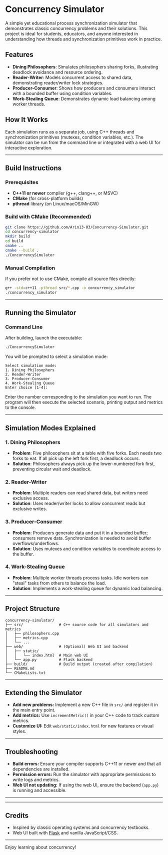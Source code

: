 # Concurrency Simulator

A simple yet educational process synchronization simulator that demonstrates classic concurrency problems and their solutions. This project is ideal for students, educators, and anyone interested in understanding how threads and synchronization primitives work in practice.

## Features

- **Dining Philosophers**: Simulates philosophers sharing forks, illustrating deadlock avoidance and resource ordering.
- **Reader-Writer**: Models concurrent access to shared data, demonstrating reader/writer lock strategies.
- **Producer-Consumer**: Shows how producers and consumers interact with a bounded buffer using condition variables.
- **Work-Stealing Queue**: Demonstrates dynamic load balancing among worker threads.

## How It Works

Each simulation runs as a separate job, using C++ threads and synchronization primitives (mutexes, condition variables, etc.). The simulator can be run from the command line or integrated with a web UI for interactive exploration.

---

## Build Instructions

### Prerequisites

- **C++11 or newer** compiler (g++, clang++, or MSVC)
- **CMake** (for cross-platform builds)
- **pthread** library (on Linux/macOS/MinGW)

### Build with CMake (Recommended)

```bash
git clone https://github.com/Arin13-03/Concurrency-Simulator.git
cd concurrency-simulator
mkdir build
cd build
cmake ..
cmake --build .
./ConcurrencySimulator
```

### Manual Compilation

If you prefer not to use CMake, compile all source files directly:

```bash
g++ -std=c++11 -pthread src/*.cpp -o concurrency_simulator
./concurrency_simulator
```

---

## Running the Simulator

### Command Line

After building, launch the executable:

```bash
./ConcurrencySimulator
```

You will be prompted to select a simulation mode:

```
Select simulation mode:
1. Dining Philosophers
2. Reader-Writer
3. Producer-Consumer
4. Work-Stealing Queue
Enter choice [1-4]:
```

Enter the number corresponding to the simulation you want to run. The program will then execute the selected scenario, printing output and metrics to the console.

---

## Simulation Modes Explained

### 1. Dining Philosophers

- **Problem**: Five philosophers sit at a table with five forks. Each needs two forks to eat. If all pick up the left fork first, a deadlock occurs.
- **Solution**: Philosophers always pick up the lower-numbered fork first, preventing circular wait and deadlock.

### 2. Reader-Writer

- **Problem**: Multiple readers can read shared data, but writers need exclusive access.
- **Solution**: Uses reader/writer locks to allow concurrent reads but exclusive writes.

### 3. Producer-Consumer

- **Problem**: Producers generate data and put it in a bounded buffer; consumers remove data. Synchronization is needed to avoid buffer overflows/underflows.
- **Solution**: Uses mutexes and condition variables to coordinate access to the buffer.

### 4. Work-Stealing Queue

- **Problem**: Multiple worker threads process tasks. Idle workers can "steal" tasks from others to balance the load.
- **Solution**: Implements a work-stealing queue for dynamic load balancing.

---

## Project Structure

```
concurrency-simulator/
├── src/                # C++ source code for all simulators and metrics
│   ├── philosophers.cpp
│   ├── metrics.cpp
│   └── ...
├── web/                # (Optional) Web UI and backend
│   ├── static/
│   │   └── index.html  # Main web UI
│   └── app.py          # Flask backend
├── build/              # Build output (created after compilation)
├── README.md
└── CMakeLists.txt
```

---

## Extending the Simulator

- **Add new problems:** Implement a new C++ file in `src/` and register it in the main entry point.
- **Add metrics:** Use `incrementMetric()` in your C++ code to track custom metrics.
- **Customize UI:** Edit `web/static/index.html` for new features or visual styles.

---

## Troubleshooting

- **Build errors:** Ensure your compiler supports C++11 or newer and that all dependencies are installed.
- **Permission errors:** Run the simulator with appropriate permissions to write logs and metrics.
- **Web UI not updating:** If using the web UI, ensure the backend (`app.py`) is running and accessible.

---


---

## Credits

- Inspired by classic operating systems and concurrency textbooks.
- Web UI built with [Flask](https://flask.palletsprojects.com/) and vanilla JavaScript/CSS.

---

Enjoy learning about concurrency!